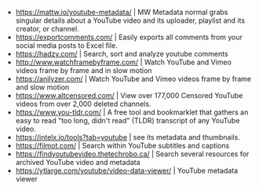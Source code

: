 - https://mattw.io/youtube-metadata/ | MW Metadata normal grabs singular details about a YouTube video and its uploader, playlist and its creator, or channel.
- https://exportcomments.com/ | Easily exports all comments from your social media posts to Excel file.
- https://hadzy.com/ | Search, sort and analyze youtube comments
- http://www.watchframebyframe.com/ | Watch YouTube and Vimeo videos frame by frame and in slow motion
- https://anilyzer.com/ | Watch YouTube and Vimeo videos frame by frame and slow motion
- https://www.altcensored.com/ | View over 177,000 Censored YouTube videos from over 2,000 deleted channels.
- https://www.you-tldr.com/ | A free tool and bookmarklet that gathers an easy to read "too long, didn't read" (TLDR) transcript of any YouTube video.
- https://intelx.io/tools?tab=youtube | see its metadata and thumbnails.
- https://filmot.com/ | Search within YouTube subtitles and captions
- https://findyoutubevideo.thetechrobo.ca/ | Search several resources for archived YouTube video and metadata
- https://ytlarge.com/youtube/video-data-viewer/ | YouTube metadata viewer
